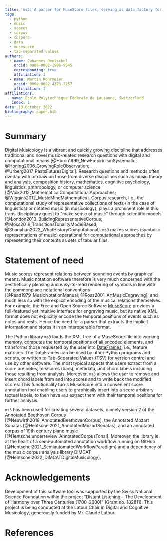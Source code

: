```yaml
---
title: 'ms3: A parser for MuseScore files, serving as data factory for annotated music corpora.'
tags:
  - python
  - music
  - scores
  - corpus
  - corpora
  - data
  - musescore
  - tab-separated values
authors:
  - name: Johannes Hentschel
    orcid: 0000-0002-1986-9545
    corresponding: true
    affiliation: 1
  - name: Martin Rohrmeier
    orcid: 0000-0002-4323-7257
    affiliation: 1
affiliations:
 - name: École Polytechnique Fédérale de Lausanne, Switzerland
   index: 1
date: 13 October 2022
bibliography: paper.bib
---
```


# Summary

Digital Musicology is a vibrant and quickly growing discipline that addresses traditional and novel music-related
research questions with digital and computational
means [@Huron1999_NewEmpiricismSystematic; @Honing2006_GrowingRoleObservation; @Urberg2017_PastsFuturesDigital].
Research questions and methods often overlap with or draw on those from diverse disciplines such as music theory and
analysis, composition history, mathematics, cognitive psychology, linguistics, anthropology, or computer
science [@Volk2012_MathematicalComputationalApproaches; @Wiggins2012_MusicMindMathematics].
Corpus research, i.e., the computational study of representative collections of texts (in the case of linguistics) or
notated music (in musicology), plays a prominent role in this trans-disciplinary quest to "make sense of music" through
scientific models [@London2013_BuildingRepresentativeCorpus; @Moss2019_TransitionsTonalityModelBased; @Shanahan2022_WhatHistoryComputational].
`ms3` makes scores (symbolic representations of music) operational for computational approaches by representing their
contents as sets of tabular files.

# Statement of need

Music scores represent relations between sounding events by graphical means. Music notation software therefore is very
much concerned with the aesthetically pleasing and easy-to-read rendering of symbols in line with the commonplace notational conventions
[@Read1979_MusicNotationManual; @Ross2001_ArtMusicEngraving]; and much less so with the explicit encoding of the musical relations themselves.
For example, the Free and Open Source Software [MuseScore](https://musescore.org/) provides a full-featured yet
intuitive interface for engraving music, but its native XML format does not explicitly encode the temporal positions of 
events such as notes and rests. Hence the need for a parser that extracts the implicit information and stores it in an
interoperable format.

The Python library `ms3` loads the XML tree of a MuseScore file into working memory, computes the temporal positions of
all encoded elements, and transforms those requested by the user
into [DataFrames](https://pandas.pydata.org/pandas-docs/stable/user_guide/dsintro.html#dataframe), i.e., feature
matrices. The DataFrames can be used by other Python programs and scripts, or written to Tab-Separated Values (TSV) for
version control and use by other software. The most typical aspects that users extract from a score are notes, measures
(bars), metadata, and chord labels including those resulting from analysis. Moreover, `ms3` allows the user to remove 
and insert chord labels from and into scores and to write back the modified scores. This functionality turns MuseScore
into a convenient score annotation tool enabling users to graphically insert into a score arbitrary textual labels, 
to then have `ms3` extract them with their temporal positions for further analysis. 

`ms3` has been used for creating several datasets, namely version 2 of the Annotated Beethoven Corpus 
[@Neuwirth2018_AnnotatedBeethovenCorpus], the Annotated Mozart Sonatas [@Hentschel2021_AnnotatedMozartSonatas],
and an annotated corpus of 19th century piano music [@Hentschelunderreview_AnnotatedCorpusTonal]. Moreover,
the library is at the heart of a semi-automated annotation workflow running on GitHub 
[@Hentschel2021_SemiautomatedWorkflowParadigm] and a dependency of the music corpus analysis library
DiMCAT [@Hentschel2022_DiMCATDIgitalMusicology].

# Acknowledgements

Development of this software tool was supported by the Swiss National Science Foundation within the project “Distant
Listening – The Development of Harmony over Three Centuries (1700–2000)” (Grant no. 182811). This project is being
conducted at the Latour Chair in Digital and Cognitive Musicology, generously funded by Mr. Claude Latour.

# References
